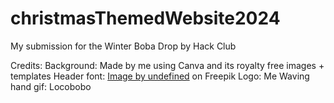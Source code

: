 # christmasThemedWebsite2024
My submission for the Winter Boba Drop by Hack Club


Credits:
Background: Made by me using Canva and its royalty free images + templates
Header font: [Image by undefined](https://www.freepik.com/font/christmas-charm) on Freepik
Logo: Me
Waving hand gif: Locobobo